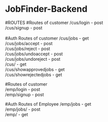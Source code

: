 # JobFinder-Backend

#ROUTES
#Routes of customer
/cus/login - post<br>
/cus/signup  - post<br>
<br>
#Auth Routes of customer
/cus/jobs  - get<br>
/cus/jobs/accept  - post<br>
/cus/jobs/reject  - post<br>
/cus/jobs/undoaccept  - post<br>
/cus/jobs/undoreject  - post<br>
/cus/  - get<br>
/cus/showapprovedjobs  - get<br>
/cus/showrejectedjobs  - get<br>

#Routes of customer<br>
/emp/login  - post<br>
/emp/signup  - post<br>

#Auth Routes of Employee
/emp/jobs  - get<br>
/emp/jobs/  - post<br>
/emp/  - get<br>
